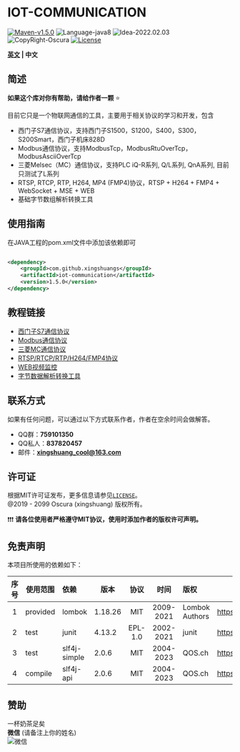 # IOT-COMMUNICATION

[![Maven-v1.5.0](https://img.shields.io/badge/Maven-v1.5.0-brightgreen)](https://mvnrepository.com/artifact/com.github.xingshuangs/iot-communication)
![Language-java8](https://img.shields.io/badge/Language-java8-blue)
![Idea-2022.02.03](https://img.shields.io/badge/Idea-2022.02.03-lightgrey)
![CopyRight-Oscura](https://img.shields.io/badge/CopyRight-Oscura-yellow)
[![License](https://img.shields.io/badge/License-MIT-blue.svg)](./LICENSE)

**[英文](./README.md) | 中文**

## 简述

**如果这个库对你有帮助，请给作者一颗** ⭐ <br>

目前它只是一个物联网通信的工具，主要用于相关协议的学习和开发，包含

- 西门子S7通信协议，支持西门子S1500，S1200，S400，S300，S200Smart，西门子机床828D
- Modbus通信协议，支持ModbusTcp，ModbusRtuOverTcp，ModbusAsciiOverTcp
- 三菱Melsec（MC）通信协议，支持PLC iQ-R系列, Q/L系列, QnA系列, 目前只测试了L系列
- RTSP, RTCP, RTP, H264, MP4 (FMP4)协议，RTSP + H264 + FMP4 + WebSocket + MSE + WEB
- 基础字节数组解析转换工具

## 使用指南

在JAVA工程的pom.xml文件中添加该依赖即可

```xml

<dependency>
    <groupId>com.github.xingshuangs</groupId>
    <artifactId>iot-communication</artifactId>
    <version>1.5.0</version>
</dependency>
```

## 教程链接

- [西门子S7通信协议](./tutorial/README-S7-CN.md)
- [Modbus通信协议](./tutorial/README-Modbus-CN.md)
- [三菱MC通信协议](./tutorial/README-Melsec-CN.md)
- [RTSP/RTCP/RTP/H264/FMP4协议](./tutorial/README-RTSP-CN.md)
- [WEB视频监控](./tutorial/README-WebVideo-CN.md)
- [字节数据解析转换工具](./tutorial/README-ByteArray-CN.md)

## 联系方式

如果有任何问题，可以通过以下方式联系作者，作者在空余时间会做解答。

- QQ群：**759101350**
- QQ私人：**837820457**
- 邮件：**xingshuang_cool@163.com**

## 许可证

根据MIT许可证发布，更多信息请参见[`LICENSE`](./LICENSE)。<br>
@2019 - 2099 Oscura (xingshuang) 版权所有。<br>

❗❗❗ **请各位使用者严格遵守MIT协议，使用时添加作者的版权许可声明。** 

## 免责声明

本项目所使用的依赖如下：

| 序号  | 使用范围     | 依赖           | 版本      |   协议    |    时间     | 版权             | URL                              |
|:---:|----------|:-------------|---------|:-------:|:---------:|:---------------|----------------------------------|
|  1  | provided | lombok       | 1.18.26 |   MIT   | 2009-2021 | Lombok Authors | https://projectlombok.org/       |
|  2  | test     | junit        | 4.13.2  | EPL-1.0 | 2002-2021 | junit          | https://junit.org/junit4/        |
|  3  | test     | slf4j-simple | 2.0.6   |   MIT   | 2004-2023 | QOS.ch         | https://www.slf4j.org/index.html |
|  4  | compile  | slf4j-api    | 2.0.6   |   MIT   | 2004-2023 | QOS.ch         | https://www.slf4j.org/index.html |

## 赞助

一杯奶茶足矣<br>
**微信** (请备注上你的姓名)<br>
![微信](https://i.postimg.cc/brBG5vx8/image.png)

